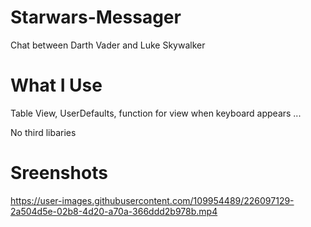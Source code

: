# Starwars-Messager
Chat between Darth Vader and Luke Skywalker

# What I Use
<p>Table View, UserDefaults, function for view when keyboard appears ...</p>
No third libaries

# Sreenshots
https://user-images.githubusercontent.com/109954489/226097129-2a504d5e-02b8-4d20-a70a-366ddd2b978b.mp4
